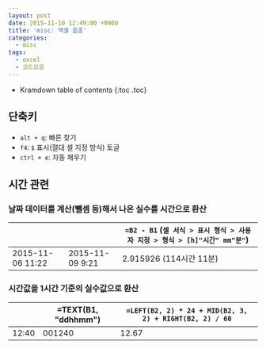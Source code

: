 ```yaml
---
layout: post
date: 2015-11-10 12:49:00 +0900
title: 'misc: 엑셀 줍줍'
categories:
  - misc
tags:
  - excel
  - 코드모음
---
```


* Kramdown table of contents
{:toc .toc}

## 단축키

- `alt + q`: 빠른 찾기
- `f4`: `$` 표시(절대 셀 지정 방식) 토글
- `ctrl + e`: 자동 채우기

## 시간 관련

### 날짜 데이터를 계산(뺄셈 등)해서 나온 실수를 시간으로 환산

|  |  |`=B2 - B1` (`셀 서식 > 표시 형식 > 사용자 지정 > 형식 > [h]"시간" mm"분"`)|
|--|--|--|
|2015-11-06 11:22|2015-11-09 9:21|2.915926 (114시간 11분)|

### 시간값을 1시간 기준의 실수값으로 환산

|  |=TEXT(B1, "ddhhmm")|`=LEFT(B2, 2) * 24 + MID(B2, 3, 2) + RIGHT(B2, 2) / 60`|
|--|--|--|
|12:40|001240|12.67|
